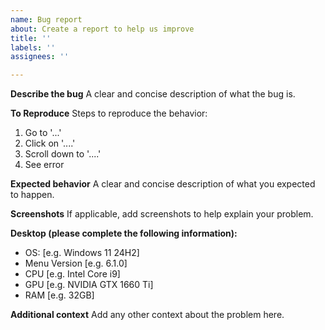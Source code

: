 ```yaml
---
name: Bug report
about: Create a report to help us improve
title: ''
labels: ''
assignees: ''

---
```


**Describe the bug**
A clear and concise description of what the bug is.

**To Reproduce**
Steps to reproduce the behavior:
1. Go to '...'
2. Click on '....'
3. Scroll down to '....'
4. See error

**Expected behavior**
A clear and concise description of what you expected to happen.

**Screenshots**
If applicable, add screenshots to help explain your problem.

**Desktop (please complete the following information):**
 - OS: [e.g. Windows 11 24H2]
 - Menu Version [e.g. 6.1.0]
 - CPU [e.g. Intel Core i9]
 - GPU [e.g. NVIDIA GTX 1660 Ti]
 - RAM [e.g. 32GB]

**Additional context**
Add any other context about the problem here.
